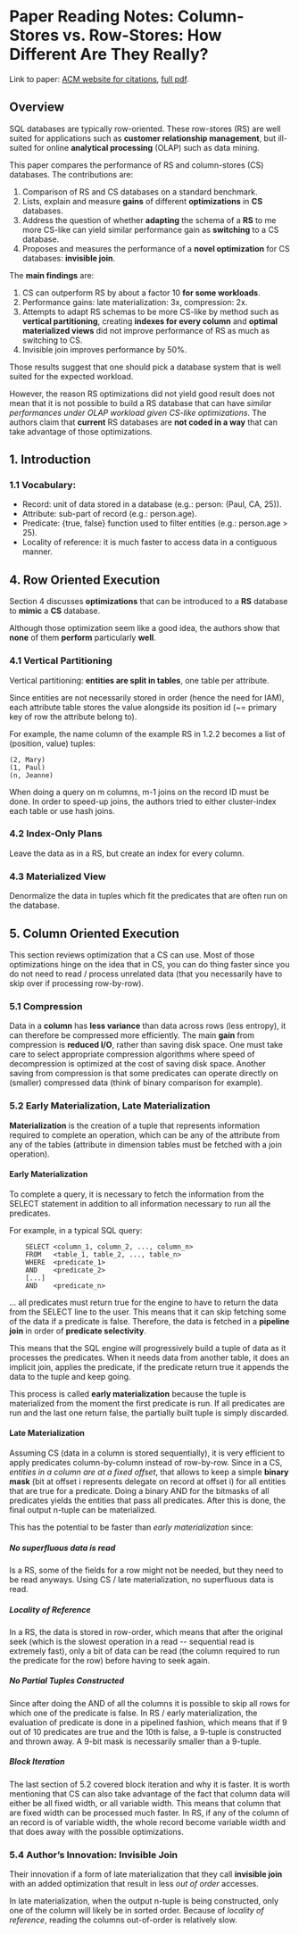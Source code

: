 # Paper Reading Notes: Column-Stores vs. Row-Stores: How Different Are They Really?

Link to paper: [ACM website for citations](http://dl.acm.org/citation.cfm?id=1376712), [full pdf](http://db.csail.mit.edu/projects/cstore/abadi-sigmod08.pdf).

## Overview

SQL databases are typically row-oriented. These row-stores (RS) are well suited for applications such as __customer relationship management__, but ill-suited for online __analytical processing__ (OLAP) such as data mining.

This paper compares the performance of RS and column-stores (CS) databases. The contributions are:

1. Comparison of RS and CS databases on a standard benchmark.
2. Lists, explain and measure __gains__ of different __optimizations__ in __CS__ databases.
3. Address the question of whether __adapting__ the schema of a __RS__ to me more CS-like can yield similar performance gain as __switching__ to a CS database.
4. Proposes and measures the performance of a __novel optimization__ for CS databases: __invisible join__.

The __main findings__ are:

1. CS can outperform RS by about a factor 10 __for some workloads__. 
2. Performance gains: late materialization: 3x, compression: 2x.
3. Attempts to adapt RS schemas to be more CS-like by method such as __vertical partitioning__, creating __indexes for every column__ and __optimal materialized views__ did not improve performance of RS as much as switching to CS.
4. Invisible join improves performance by 50%.

Those results suggest that one should pick a database system that is well suited for the expected workload.

However, the reason RS optimizations did not yield good result does not mean that it is not possible to build a RS database that can have _similar performances under OLAP workload given CS-like optimizations_. The authors claim that __current__ RS databases are __not coded in a way__ that can take advantage of those optimizations.

## 1. Introduction

### 1.1 Vocabulary:

- Record: unit of data stored in a database (e.g.: person: (Paul, CA, 25)).
- Attribute: sub-part of record (e.g.: person.age).
- Predicate: {true, false} function used to filter entities (e.g.: person.age > 25).
- Locality of reference: it is much faster to access data in a contiguous manner.

## 4. Row Oriented Execution

Section 4 discusses __optimizations__ that can be introduced to a __RS__ database to __mimic__ a __CS__ database.

Although those optimization seem like a good idea, the authors show that __none__ of them __perform__ particularly __well__.

### 4.1 Vertical Partitioning

Vertical partitioning: __entities are split in tables__, one table per attribute. 

Since entities are not necessarily stored in order (hence the need for IAM), each attribute table stores the value alongside its position id (~= primary key of row the attribute belong to).

For example, the name column of the example RS in 1.2.2 becomes a list of (position, value) tuples:

    (2, Mary)
    (1, Paul)
    (n, Jeanne)

When doing a query on m columns, m-1 joins on the record ID must be done. In order to speed-up joins, the authors tried to either cluster-index each table or use hash joins.

### 4.2 Index-Only Plans

Leave the data as in a RS, but create an index for every column.

### 4.3 Materialized View

Denormalize the data in tuples which fit the predicates that are often run on the database.

## 5. Column Oriented Execution

This section reviews optimization that a CS can use. Most of those optimizations hinge on the idea that in CS, you can do thing faster since you do not need to read / process unrelated data (that you necessarily have to skip over if processing row-by-row).

### 5.1 Compression

Data in a __column__ has __less variance__ than data across rows (less entropy), it can therefore be compressed more efficiently. The main __gain__ from compression is __reduced I/O__, rather than saving disk space. One must take care to select appropriate compression algorithms where speed of decompression is optimized at the cost of saving disk space. Another saving from compression is that some predicates can operate directly on (smaller) compressed data (think of binary comparison for example).

### 5.2 Early Materialization, Late Materialization

**Materialization** is the creation of a tuple that represents information required to complete an operation, which can be any of the attribute from any of the tables (attribute in dimension tables must be fetched with a join operation). 

#### Early Materialization

To complete a query, it is necessary to fetch the information from the SELECT statement in addition to all information necessary to run all the predicates.

For example, in a typical SQL query:

        SELECT <column_1, column_2, ..., column_n>
        FROM   <table_1, table_2, ..., table_n>
        WHERE  <predicate_1>
        AND    <predicate_2>
        [...]
        AND    <predicate_n>

... all predicates must return true for the engine to have to return the data from the SELECT line to the user. This means that it can skip fetching some of the data if a predicate is false. Therefore, the data is fetched in a __pipeline join__ in order of __predicate selectivity__.

This means that the SQL engine will progressively build a tuple of data as it processes the predicates. When it needs data from another table, it does an implicit join, applies the predicate, if the predicate return true it appends the data to the tuple and keep going.

This process is called __early materialization__ because the tuple is materialized from the moment the first predicate is run. If all predicates are run and the last one return false, the partially built tuple is simply discarded.

#### Late Materialization

Assuming CS (data in a column is stored sequentially), it is very efficient to apply predicates column-by-column instead of row-by-row. Since in a CS, _entities in a column are at a fixed offset_, that allows to keep a simple __binary mask__ (bit at offset i represents delegate on record at offset i) for all entities that are true for a predicate. Doing a binary AND for the bitmasks of all predicates yields the entities that pass all predicates. After this is done, the final output n-tuple can be materialized.

This has the potential to be faster than _early materialization_ since:

##### No superfluous data is read

Is a RS, some of the fields for a row might not be needed, but they need to be read anyways. Using CS / late materialization, no superfluous data is read.

##### Locality of Reference

In a RS, the data is stored in row-order, which means that after the original seek (which is the slowest operation in a read -- sequential read is extremely fast), only a bit of data can be read (the column required to run the predicate for the row) before having to seek again. 

##### No Partial Tuples Constructed

Since after doing the AND of all the columns it is possible to skip all rows for which one of the predicate is false. In RS / early materialization, the evaluation of predicate is done in a pipelined fashion, which means that if 9 out of 10 predicates are true and the 10th is false, a 9-tuple is constructed and thrown away. A 9-bit mask is necessarily smaller than a 9-tuple.

##### Block Iteration

The last section of 5.2 covered block iteration and why it is faster. It is worth mentioning that CS can also take advantage of the fact that column data will either be all fixed width, or all variable width. This means that column that are fixed width can be processed much faster. In RS, if any of the column of an record is of variable width, the whole record become variable width and that does away with the possible optimizations.

### 5.4 Author’s Innovation: Invisible Join

Their innovation if a form of late materialization that they call __invisible join__ with an added optimization that result in less _out of order_ accesses.

In late materialization, when the output n-tuple is being constructed, only one of the column will likely be in sorted order. Because of _locality of reference_, reading the columns out-of-order is relatively slow.
